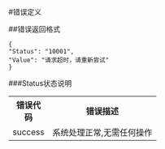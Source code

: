 #错误定义

##错误返回格式

    {
    "Status": "10001",
    "Value": "请求超时，请重新尝试"
    }
###Status状态说明
<table class="table table-bordered table-striped table-condensed">
    <tr>
        <th width="50px">错误代码</th>
	<th>错误描述</th>
    </tr>
    <tr>
        <td width="50px">success</td>
        <td>系统处理正常,无需任何操作</td>
    </tr>
</table>